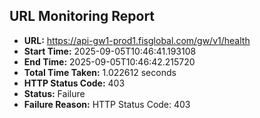 ## URL Monitoring Report

- **URL:** https://api-gw1-prod1.fisglobal.com/gw/v1/health
- **Start Time:** 2025-09-05T10:46:41.193108
- **End Time:** 2025-09-05T10:46:42.215720
- **Total Time Taken:** 1.022612 seconds
- **HTTP Status Code:** 403
- **Status:** Failure
- **Failure Reason:** HTTP Status Code: 403
